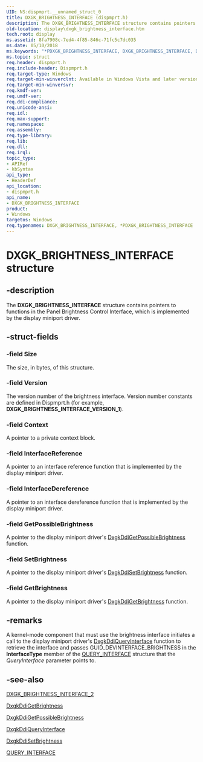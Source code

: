 ```yaml
---
UID: NS:dispmprt.__unnamed_struct_0
title: DXGK_BRIGHTNESS_INTERFACE (dispmprt.h)
description: The DXGK_BRIGHTNESS_INTERFACE structure contains pointers to functions in the Panel Brightness Control Interface, which is implemented by the display miniport driver.
old-location: display\dxgk_brightness_interface.htm
tech.root: display
ms.assetid: 8fa7908c-7ed4-4f85-846c-71fc5c7dc035
ms.date: 05/10/2018
ms.keywords: "*PDXGK_BRIGHTNESS_INTERFACE, DXGK_BRIGHTNESS_INTERFACE, DXGK_BRIGHTNESS_INTERFACE structure [Display Devices], DmStructs_f750f3c3-0754-49b9-8ad5-cd93f84697c4.xml, PDXGK_BRIGHTNESS_INTERFACE, PDXGK_BRIGHTNESS_INTERFACE structure pointer [Display Devices], display.dxgk_brightness_interface, dispmprt/DXGK_BRIGHTNESS_INTERFACE, dispmprt/PDXGK_BRIGHTNESS_INTERFACE"
ms.topic: struct
req.header: dispmprt.h
req.include-header: Dispmprt.h
req.target-type: Windows
req.target-min-winverclnt: Available in Windows Vista and later versions of the Windows operating systems.
req.target-min-winversvr: 
req.kmdf-ver: 
req.umdf-ver: 
req.ddi-compliance: 
req.unicode-ansi: 
req.idl: 
req.max-support: 
req.namespace: 
req.assembly: 
req.type-library: 
req.lib: 
req.dll: 
req.irql: 
topic_type:
- APIRef
- kbSyntax
api_type:
- HeaderDef
api_location:
- dispmprt.h
api_name:
- DXGK_BRIGHTNESS_INTERFACE
product:
- Windows
targetos: Windows
req.typenames: DXGK_BRIGHTNESS_INTERFACE, *PDXGK_BRIGHTNESS_INTERFACE
---
```


# DXGK_BRIGHTNESS_INTERFACE structure


## -description


The <b>DXGK_BRIGHTNESS_INTERFACE</b> structure contains pointers to functions in the Panel Brightness Control Interface, which is implemented by the display miniport driver.


## -struct-fields




### -field Size

The size, in bytes, of this structure.


### -field Version

The version number of the brightness interface. Version number constants are defined in Dispmprt.h (for example, <b>DXGK_BRIGHTNESS_INTERFACE_VERSION_1</b>).


### -field Context

A pointer to a private context block.


### -field InterfaceReference

A pointer to an interface reference function that is implemented by the display miniport driver.


### -field InterfaceDereference

A pointer to an interface dereference function that is implemented by the display miniport driver.


### -field GetPossibleBrightness

A pointer to the display miniport driver's <a href="https://msdn.microsoft.com/aed565f5-a9c1-4130-a192-68bb699b4bd1">DxgkDdiGetPossibleBrightness</a> function.


### -field SetBrightness

A pointer to the display miniport driver's <a href="https://msdn.microsoft.com/83609679-20df-463d-ac3a-bb8a87897608">DxgkDdiSetBrightness</a> function.


### -field GetBrightness

A pointer to the display miniport driver's <a href="https://msdn.microsoft.com/e226cd36-45af-4d80-9aba-8919b267483b">DxgkDdiGetBrightness</a> function.


## -remarks



A kernel-mode component that must use the brightness interface initiates a call to the display miniport driver's <a href="https://msdn.microsoft.com/d8255f36-be3a-4b19-ac8d-8748ac9b6a24">DxgkDdiQueryInterface</a> function to retrieve the interface and passes GUID_DEVINTERFACE_BRIGHTNESS in the <b>InterfaceType</b> member of the <a href="https://msdn.microsoft.com/library/windows/hardware/ff569225">QUERY_INTERFACE</a> structure that the <i>QueryInterface</i> parameter points to.




## -see-also




<a href="https://msdn.microsoft.com/library/windows/hardware/jj128360">DXGK_BRIGHTNESS_INTERFACE_2</a>



<a href="https://msdn.microsoft.com/e226cd36-45af-4d80-9aba-8919b267483b">DxgkDdiGetBrightness</a>



<a href="https://msdn.microsoft.com/aed565f5-a9c1-4130-a192-68bb699b4bd1">DxgkDdiGetPossibleBrightness</a>



<a href="https://msdn.microsoft.com/d8255f36-be3a-4b19-ac8d-8748ac9b6a24">DxgkDdiQueryInterface</a>



<a href="https://msdn.microsoft.com/83609679-20df-463d-ac3a-bb8a87897608">DxgkDdiSetBrightness</a>



<a href="https://msdn.microsoft.com/library/windows/hardware/ff569225">QUERY_INTERFACE</a>
 

 

